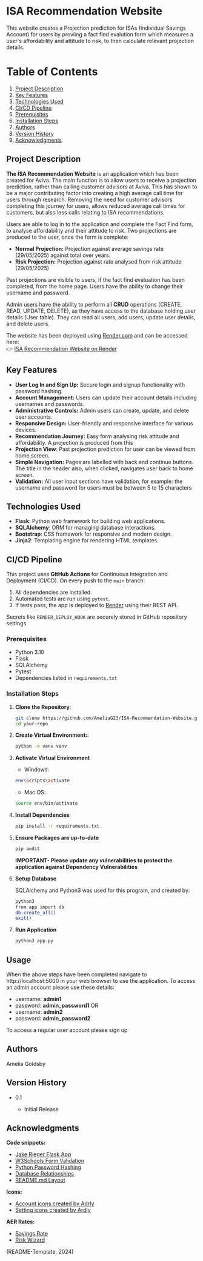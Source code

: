 # ISA Recommendation Website

This website creates a Projection prediction for ISAs (Individual Savings Account) for users by proviing a fact find evalution form which measures a user's affordability and attitude to risk, to then calculate relevant projection details.

# Table of Contents

1. [Project Description](#project-description)
2. [Key Features](#key-features)
3. [Technologies Used](#technologies-used)
4. [CI/CD Pipeline](#cicd-pipeline)
5. [Prerequisites](#prerequisites)
6. [Installation Steps](#installation-steps)
7. [Authors](#authors)
8. [Version History](#version-history)
9. [Acknowledgments](#acknowledgments)

## Project Description

**The ISA Recommendation Website** is an application which has been created for Aviva. The main function is to allow users to receive a projection prediction, rather than calling customer advisors at Aviva. This has shown to be a major contributing factor into creating a high average call time for users through research. Removing the need for customer advisors completing this journey for users, allows reduced average call times for customers, but also less calls relating to ISA recommendations.

Users are able to log in to the application and complete the Fact Find form, to analyse affordability and their attitude to risk. Two projections are produced to the user, once the form is complete:

- **Normal Projection:** Projection against average savings rate (29/05/2025) against total over years.
- **Risk Projection:** Projection against rate analysed from risk attitude (29/05/2025)

Past projections are visible to users, if the fact find evaluation has been completed, from the home page. Users have the ability to change their username and password.

Admin users have the ability to perform all **CRUD** operations (CREATE, READ, UPDATE, DELETE), as they have access to the database holding user details (User table). They can read all users, add users, update user details, and delete users.

The website has been deployed using [Render.com](https://render.com) and can be accessed here:  
👉 [ISA Recommendation Website on Render](https://isarecomendation2-0.onrender.com)

## Key Features

- **User Log In and Sign Up:** Secure login and signup functionality with password hashing.
- **Account Management:** Users can update their account details including usernames and passwords.
- **Administrative Controls:** Admin users can create, update, and delete user accounts.
- **Responsive Design:** User-friendly and responsive interface for various devices.
- **Recommendation Journey:** Easy form analysing risk attitude and affordability. A projection is produced from this
- **Projection View**: Past projection prediction for user can be viewed from home screen.
- **Simple Navigation:** Pages are labelled with back and continue buttons. The title in the header also, when clicked, navigates user back to home screen.
- **Validation:** All user input sections have validation, for example: the username and password for users must be between 5 to 15 characters

## Technologies Used

- **Flask**: Python web framework for building web applications.
- **SQLAlchemy**: ORM for managing database interactions.
- **Bootstrap**: CSS framework for responsive and modern design.
- **Jinja2**: Templating engine for rendering HTML templates.

## CI/CD Pipeline

This project uses **GitHub Actions** for Continuous Integration and Deployment (CI/CD). On every push to the `main` branch:

1. All dependencies are installed.
2. Automated tests are run using `pytest`.
3. If tests pass, the app is deployed to [Render](https://render.com) using their REST API.

Secrets like `RENDER_DEPLOY_HOOK` are securely stored in GitHub repository settings.

### Prerequisites

- Python 3.10
- Flask
- SQLAlchemy
- Pytest
- Dependencies listed in `requirements.txt`

### Installation Steps

1. **Clone the Repository**:
   ```bash
   git clone https://github.com/AmeliaG23/ISA-Recommendation-Website.git
   cd your-repo
   ```
2. **Create Virtual Environment:**:

   ```bash
   python -m venv venv
   ```

3. **Activate Virtual Environment**

   - Windows:

   ```bash
   env\Scripts\activate
   ```

   - Mac OS:

   ```bash
   source env/bin/activate
   ```

4. **Install Dependencies**

   ```bash
   pip install -r requirements.txt
   ```

5. **Ensure Packages are up-to-date**

   ```bash
   pip audit
   ```

   **IMPORTANT- Please update any vulnerabilities to protect the application against Dependency Vulnerabilities**

6. **Setup Database**

   SQLAlchemy and Python3 was used for this program, and created by:

   ```bash
   python3
   from app import db
   db.create_all()
   exit()
   ```

7. **Run Application**
   ```bash
   python3 app.py
   ```

## Usage

When the above steps have been completed navigate to http://localhost:5000 in your web browser to use the application. To access an admin account please use these details:

- username: **admin1**
- password: **admin_password1**
  OR
- username: **admin2**
- password: **admin_password2**

To access a regular user account please sign up

## Authors

Amelia Goldsby

## Version History

- 0.1

  - Initial Release

## Acknowledgments

**Code snippets:**

- [Jake Rieger Flask App](https://github.com/jakerieger/FlaskIntroduction)
- [W3Schools Form Validation](https://www.w3schools.com/js/js_validation.asp)
- [Python Password Hashing](https://pythonprogramming.net/password-hashing-flask-tutorial/)
- [Database Relationships](https://medium.com/@beckerjustin3537/creating-a-many-to-many-relationship-with-flask-sqlalchemy-69018d467d36)
- [README.md Layout](https://gist.github.com/DomPizzie/7a5ff55ffa9081f2de27c315f5018afc)

**Icons:**

- [Account icons created by Adrly](https://www.flaticon.com/free-icons/account)
- [Setting icons created by Ardly](https://www.flaticon.com/free-icons/setting)

**AER Rates:**

- [Savings Rate](https://www.money.co.uk/savings-accounts)
- [Risk Wizard](https://www.cushon.co.uk/riskwizard)

(README-Template, 2024)
